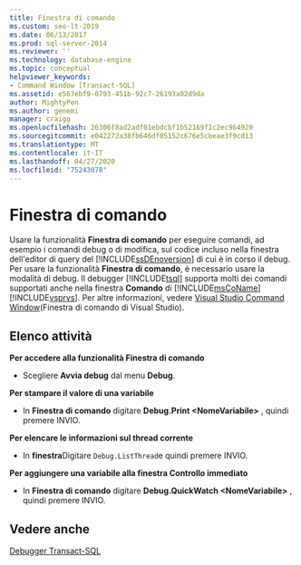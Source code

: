 ```yaml
---
title: Finestra di comando
ms.custom: seo-lt-2019
ms.date: 06/13/2017
ms.prod: sql-server-2014
ms.reviewer: ''
ms.technology: database-engine
ms.topic: conceptual
helpviewer_keywords:
- Command Window [Transact-SQL]
ms.assetid: e567ebf9-0793-451b-92c7-26193a02d9da
author: MightyPen
ms.author: genemi
manager: craigg
ms.openlocfilehash: 26306f8ad2adf01ebdcbf1b52169f1c2ec964920
ms.sourcegitcommit: e042272a38fb646df05152c676e5cbeae3f9cd13
ms.translationtype: MT
ms.contentlocale: it-IT
ms.lasthandoff: 04/27/2020
ms.locfileid: "75243078"
---
```

# <a name="command-window"></a>Finestra di comando
  Usare la funzionalità **Finestra di comando** per eseguire comandi, ad esempio i comandi debug o di modifica, sul codice incluso nella finestra dell'editor di query del [!INCLUDE[ssDEnoversion](../../includes/ssdenoversion-md.md)] di cui è in corso il debug. Per usare la funzionalità **Finestra di comando**, è necessario usare la modalità di debug. Il debugger [!INCLUDE[tsql](../../includes/tsql-md.md)] supporta molti dei comandi supportati anche nella finestra **Comando** di [!INCLUDE[msCoName](../../includes/msconame-md.md)] [!INCLUDE[vsprvs](../../includes/vsprvs-md.md)]. Per altre informazioni, vedere [Visual Studio Command Window](https://go.microsoft.com/fwlink/?LinkId=112007)(Finestra di comando di Visual Studio).  
  
## <a name="task-list"></a>Elenco attività  
 **Per accedere alla funzionalità Finestra di comando**  
  
-   Scegliere **Avvia debug** dal menu **Debug**.  
  
 **Per stampare il valore di una variabile**  
  
-   In **Finestra di comando** digitare **Debug.Print \<NomeVariabile>** , quindi premere INVIO.  
  
 **Per elencare le informazioni sul thread corrente**  
  
-   In **finestra**Digitare `Debug.ListThread`e quindi premere INVIO.  
  
 **Per aggiungere una variabile alla finestra Controllo immediato**  
  
-   In **Finestra di comando** digitare **Debug.QuickWatch \<NomeVariabile>** , quindi premere INVIO.  
  
## <a name="see-also"></a>Vedere anche  
 [Debugger Transact-SQL](transact-sql-debugger.md)  
